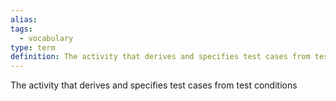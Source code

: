 ```yaml
---
alias: 
tags:
  - vocabulary
type: term
definition: The activity that derives and specifies test cases from test conditions
---
```


The activity that derives and specifies test cases from test conditions